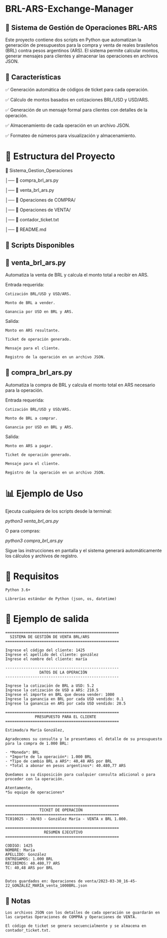 # BRL-ARS-Exchange-Manager

## 📌 Sistema de Gestión de Operaciones BRL-ARS

Este proyecto contiene dos scripts en Python que automatizan la generación de presupuestos para la compra y venta de reales brasileños (BRL) contra pesos argentinos (ARS). El sistema permite calcular montos, generar mensajes para clientes y almacenar las operaciones en archivos JSON.

## 🚀 Características

✅ Generación automática de códigos de ticket para cada operación.

✅ Cálculo de montos basados en cotizaciones BRL/USD y USD/ARS.

✅ Generación de un mensaje formal para clientes con detalles de la operación.

✅ Almacenamiento de cada operación en un archivo JSON.

✅ Formateo de números para visualización y almacenamiento.

# 📁 Estructura del Proyecto

📂 Sistema_Gestion_Operaciones

│── 📜 compra_brl_ars.py

│── 📜 venta_brl_ars.py

│── 📂 Operaciones de COMPRA/

│── 📂 Operaciones de VENTA/

│── 📜 contador_ticket.txt

│── 📜 README.md

## 📌 Scripts Disponibles

## 🔹 venta_brl_ars.py

Automatiza la venta de BRL y calcula el monto total a recibir en ARS.

Entrada requerida:

    Cotización BRL/USD y USD/ARS.

    Monto de BRL a vender.

    Ganancia por USD en BRL y ARS.

Salida:

    Monto en ARS resultante.

    Ticket de operación generado.

    Mensaje para el cliente.

    Registro de la operación en un archivo JSON.

## 🔹 compra_brl_ars.py

Automatiza la compra de BRL y calcula el monto total en ARS necesario para la operación.

Entrada requerida:

    Cotización BRL/USD y USD/ARS.

    Monto de BRL a comprar.

    Ganancia por USD en BRL y ARS.

Salida:

    Monto en ARS a pagar.

    Ticket de operación generado.

    Mensaje para el cliente.

    Registro de la operación en un archivo JSON.

# 📊 Ejemplo de Uso

Ejecuta cualquiera de los scripts desde la terminal:

_python3 venta_brl_ars.py_

O para compras:

_python3 compra_brl_ars.py_

Sigue las instrucciones en pantalla y el sistema generará automáticamente los cálculos y archivos de registro.


# 🔧 Requisitos

    Python 3.6+

    Librerías estándar de Python (json, os, datetime)

    
# 🚀 Ejemplo de salida    

    ==================================================
      SISTEMA DE GESTIÓN DE VENTA BRL/ARS      
    ==================================================
    
    Ingrese el código del cliente: 1425
    Ingrese el apellido del cliente: gonzález
    Ingrese el nombre del cliente: maría
    
    --------------------------------------------------
                   DATOS DE LA OPERACIÓN              
    --------------------------------------------------
    
    Ingrese la cotización de BRL a USD: 5.2
    Ingrese la cotización de USD a ARS: 210.5
    Ingrese el importe en BRL que desea vender: 1000
    Ingrese la ganancia en BRL por cada USD vendido: 0.1
    Ingrese la ganancia en ARS por cada USD vendido: 20.5
    
    ==================================================
                 PRESUPUESTO PARA EL CLIENTE          
    ==================================================
    
    Estimado/a María González,
    
    Agradecemos su consulta y le presentamos el detalle de su presupuesto para la compra de 1.000 BRL:
    
    - *Moneda*: BRL
    - *Importe de la operación*: 1.000 BRL
    - *Tipo de cambio BRL a ARS*: 40,48 ARS por BRL
    - *Total a abonar en pesos argentinos*: 40.480,77 ARS
    
    Quedamos a su disposición para cualquier consulta adicional o para proceder con la operación.
    
    Atentamente,
    *Su equipo de operaciones*
    
    
    ==================================================
                   TICKET DE OPERACIÓN               
    ==================================================
    TC010025 - 30/03 - González María - VENTA x BRL 1.000.
    
    ==================================================
                     RESUMEN EJECUTIVO               
    ==================================================
    
    CODIGO: 1425
    NOMBRE: María
    APELLIDO: González
    ENTREGAMOS: 1.000 BRL
    RECIBIMOS: 40.480,77 ARS
    TC: 40,48 ARS por BRL
    
    
    Datos guardados en: Operaciones de venta/2023-03-30_16-45-22_GONZÁLEZ_MARÍA_venta_1000BRL.json


## 📜 Notas

    Los archivos JSON con los detalles de cada operación se guardarán en las carpetas Operaciones de COMPRA y Operaciones de VENTA.

    El código de ticket se genera secuencialmente y se almacena en contador_ticket.txt.
